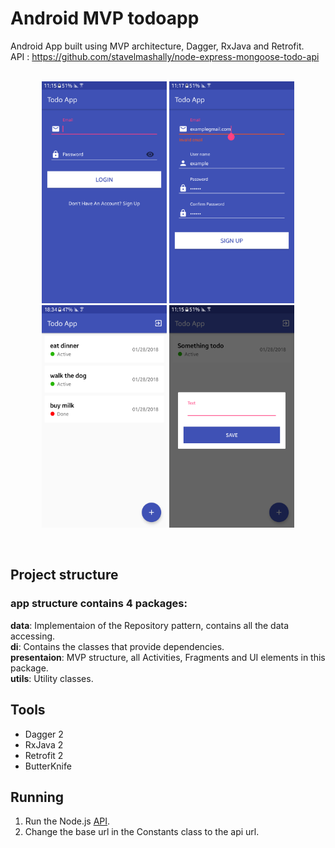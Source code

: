 # Android MVP todoapp
Android App built using MVP architecture, Dagger, RxJava and Retrofit.    
API : https://github.com/stavelmashally/node-express-mongoose-todo-api
<br><br>
<p align="center">
  <img src="https://raw.githubusercontent.com/stavelmashally/android-mvp-todoapp/master/screenshots/login.png" width="200">
  <img src="https://raw.githubusercontent.com/stavelmashally/android-mvp-todoapp/master/screenshots/register.png" width="200">
  <img src="https://raw.githubusercontent.com/stavelmashally/android-mvp-todoapp/master/screenshots/list.png" width="200">
  <img src="https://raw.githubusercontent.com/stavelmashally/android-mvp-todoapp/master/screenshots/save.png" width="200">
</p>
<br>

## Project structure
### app structure contains 4 packages:

**data**: Implementaion of the Repository pattern, contains all the data accessing.          
**di**: Contains the classes that provide dependencies.         
**presentaion**: MVP structure, all Activities, Fragments and UI elements in this package.          
**utils**: Utility classes.     

## Tools
* Dagger 2
* RxJava 2
* Retrofit 2
* ButterKnife

## Running

1. Run the Node.js [API](https://github.com/stavelmashally/node-express-mongoose-todo-api).
2. Change the base url in the Constants class to the api url. 
